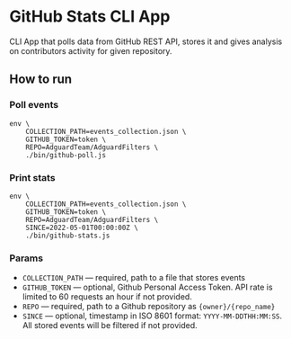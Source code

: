 # GitHub Stats CLI App

CLI App that polls data from GitHub REST API, stores it and gives analysis on contributors activity for given repository.

## How to run

### Poll events

```
env \
    COLLECTION_PATH=events_collection.json \
    GITHUB_TOKEN=token \
    REPO=AdguardTeam/AdguardFilters \
    ./bin/github-poll.js
```
### Print stats

```
env \
    COLLECTION_PATH=events_collection.json \
    GITHUB_TOKEN=token \
    REPO=AdguardTeam/AdguardFilters \
    SINCE=2022-05-01T00:00:00Z \
    ./bin/github-stats.js   
```
### Params

* `COLLECTION_PATH` — required, path to a file that stores events
* `GITHUB_TOKEN` — optional, Github Personal Access Token. API rate is limited to 60 requests an hour if not provided.
* `REPO` — required, path to a Github repository as `{owner}/{repo_name}`
* `SINCE` — optional, timestamp in ISO 8601 format: `YYYY-MM-DDTHH:MM:SS`. All stored events will be filtered if not provided.